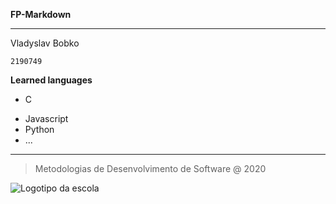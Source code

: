 **FP-Markdown**

---

Vladyslav Bobko

`2190749`

**Learned languages**

- C

* Javascript
* Python
* ...

---

> Metodologias de Desenvolvimento de Software @ 2020

![Logotipo da escola](https://www.ipleiria.pt/normasgraficas/wp-content/uploads/sites/80/2016/08/sas_h-01.jpg)